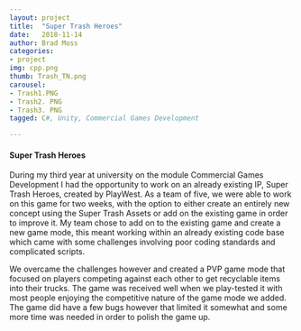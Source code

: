 ```yaml
---
layout: project
title:  "Super Trash Heroes"
date:   2018-11-14
author: Brad Moss
categories:
- project
img: cpp.png
thumb: Trash_TN.png
carousel:
- Trash1.PNG
- Trash2. PNG
- Trash3. PNG
tagged: C#, Unity, Commercial Games Development

---
```

#### Super Trash Heroes

During my third year at university on the module Commercial Games Development I had the opportunity to work on an already existing IP, Super Trash Heroes, created by PlayWest. As a team of five, we were able to work on this game for two weeks, with the option to either create an entirely new concept using the Super Trash Assets or add on the existing game in order to improve it. My team chose to add on to the existing game and create a new game mode, this meant working within an already existing code base which came with some challenges involving poor coding standards and complicated scripts. 

We overcame the challenges however and created a PVP game mode that focused on players competing against each other to get recyclable items into their trucks. The game was received well when we play-tested it with most people enjoying the competitive nature of the game mode we added. The game did have a few bugs however that limited it somewhat and some more time was needed in order to polish the game up.
